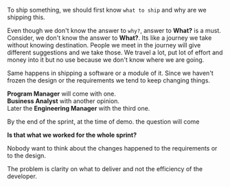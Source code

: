 <!--


---
 'Opinion : On Delivery'
date: 2018-12-13 00:05:00 IST
updated: 2018-12-13 00:05:00 IST
categories: opinion
tags: standup
---

-->
<!DOCTYPE html>
<html>

<head>
  <title>basic-git-workflow</title>
  <meta charset="utf-8">
  <meta name="viewport" content="width=device-width, initial-scale=1.0">

  <link rel="stylesheet" href="./css/bootstrap.css">
  <link rel="stylesheet" href="./css/bootstrap.grid.css">
  <link rel="stylesheet" href="./css/bootstrap.min.css">
  <link rel="stylesheet" href="./css/bootstrap-reboot.min.css">
  <link rel="stylesheet" href="./css/bootstrap.css.map">
  <link rel="stylesheet" href="./css/blog-home.css">
  <link rel="stylesheet" href="./css/prism.css">
  <script async defer src="./css/prism.js"></script>
</head>

<body>

To ship something, we should first know `what to ship` and why are we shipping this.

Even though we don't know the answer to `why?`, answer to **What?** is a must.  
Consider, we don't know the answer to **What?**. Its like a journey we take without knowing destination.
People we meet in the journey will give different suggestions and we take those.
We travel a lot, put lot of effort and money into it but no use because we don't know where we are going.

Same happens in shipping a software or a module of it.
Since we haven't frozen the design or the requirements we tend to keep changing things.

**Program Manager** will come with one.  
**Business Analyst** with another opinion.  
Later the **Engineering Manager** with the third one.

By the end of the sprint, at the time of demo. the question will come

**Is that what we worked for the whole sprint?**

Nobody want to think about the changes happened to the requirements or to the design.

The problem is clarity on what to deliver and not the efficiency of the developer.
